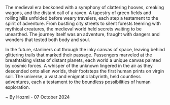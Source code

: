 
The medieval era beckoned with a symphony of clattering hooves, creaking wagons, and the distant call of a raven. A tapestry of green fields and rolling hills unfolded before weary travelers, each step a testament to the spirit of adventure. From bustling city streets to silent forests teeming with mythical creatures, the medieval world held secrets waiting to be unearthed. The journey itself was an adventure, fraught with dangers and wonders that tested both body and soul.

In the future, starliners cut through the inky canvas of space, leaving behind glittering trails that marked their passage. Passengers marveled at the breathtaking vistas of distant planets, each world a unique canvas painted by cosmic forces.  A whisper of the unknown lingered in the air as they descended onto alien worlds, their footsteps the first human prints on virgin soil. The universe, a vast and enigmatic labyrinth, held countless adventures, each a testament to the boundless possibilities of human exploration. 

~ By Hozmi - 07 October 2024

